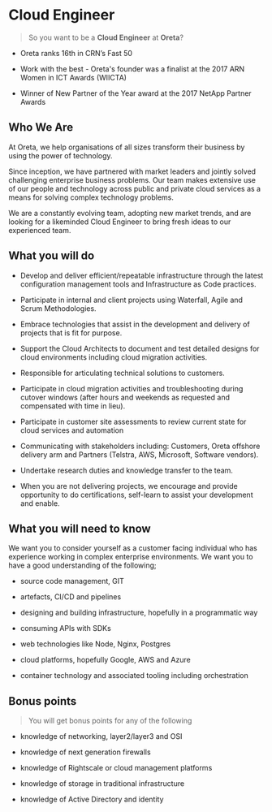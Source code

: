 # Cloud Engineer

> So you want to be a **Cloud Engineer** at **Oreta**?
- Oreta ranks 16th in CRN’s Fast 50

- Work with the best - Oreta's founder was a finalist at the 2017 ARN Women in ICT Awards (WIICTA)

- Winner of New Partner of the Year award at the 2017 NetApp Partner Awards

## Who We Are

At Oreta, we help organisations of all sizes transform their business by using the power of technology.

Since inception, we have partnered with market leaders and jointly solved challenging enterprise business problems. Our team makes extensive use of our people and technology across public and private cloud services as a means for solving complex technology problems.

We are a constantly evolving team, adopting new market trends, and are looking for a likeminded Cloud Engineer to bring fresh ideas to our experienced team.

## What you will do

- Develop and deliver efficient/repeatable infrastructure through the latest configuration management tools and Infrastructure as Code practices.

- Participate in internal and client projects using Waterfall, Agile and Scrum Methodologies.

- Embrace technologies that assist in the development and delivery of projects that is fit for purpose.

- Support the Cloud Architects to document and test detailed designs for cloud environments including cloud migration activities.

- Responsible for articulating technical solutions to customers.

- Participate in cloud migration activities and troubleshooting during cutover windows (after hours and weekends as requested and compensated with time in lieu).

- Participate in customer site assessments to review current state for cloud services and automation

- Communicating with stakeholders including: Customers, Oreta offshore delivery arm and Partners (Telstra, AWS, Microsoft, Software vendors).

- Undertake research duties and knowledge transfer to the team.

- When you are not delivering projects, we encourage and provide opportunity to do certifications, self-learn to assist your development and enable.

## What you will need to know

We want you to consider yourself as a customer facing individual who has experience working in complex enterprise environments. We want you to have a good understanding of the following;

- source code management, GIT

- artefacts, CI/CD and pipelines

- designing and building infrastructure, hopefully in a programmatic way

- consuming APIs with SDKs

- web technologies like Node, Nginx, Postgres

- cloud platforms, hopefully Google, AWS and Azure

- container technology and associated tooling including orchestration

## Bonus points

> You will get bonus points for any of the following

- knowledge of networking, layer2/layer3 and OSI

- knowledge of next generation firewalls

- knowledge of Rightscale or cloud management platforms

- knowledge of storage in traditional infrastructure

- knowledge of Active Directory and identity